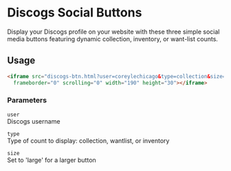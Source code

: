Discogs Social Buttons
===============

Display your Discogs profile on your website with these three simple social media buttons featuring dynamic collection, inventory, or want-list counts.

Usage
-----



``` html
<iframe src="discogs-btn.html?user=coreylechicago&type=collection&size=large" allowtransparency="true" 
  frameborder="0" scrolling="0" width="190" height="30"></iframe>
```

### Parameters

`user`<br>
Discogs username<br>

`type`<br>
Type of count to display: collection, wantlist, or inventory<br>

`size`<br>
Set to 'large' for a larger button<br>